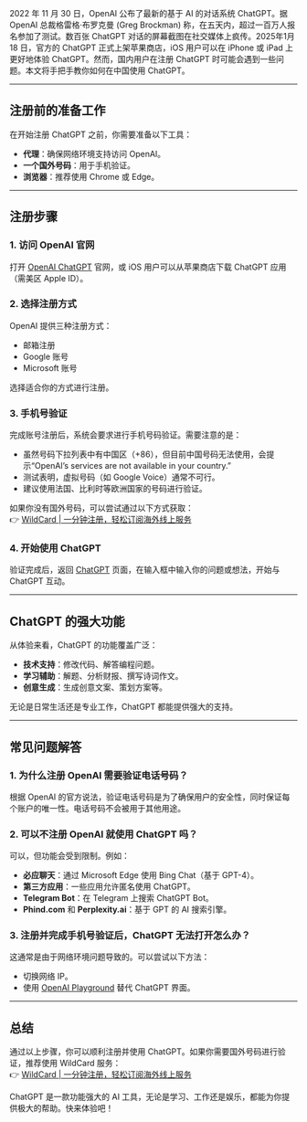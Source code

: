 2022 年 11 月 30 日，OpenAI 公布了最新的基于 AI 的对话系统 ChatGPT。据 OpenAI 总裁格雷格·布罗克曼 (Greg Brockman) 称，在五天内，超过一百万人报名参加了测试。数百张 ChatGPT 对话的屏幕截图在社交媒体上疯传。2025年1月 18 日，官方的 ChatGPT 正式上架苹果商店，iOS 用户可以在 iPhone 或 iPad 上更好地体验 ChatGPT。然而，国内用户在注册 ChatGPT 时可能会遇到一些问题。本文将手把手教你如何在中国使用 ChatGPT。

---

## 注册前的准备工作

在开始注册 ChatGPT 之前，你需要准备以下工具：

- **代理**：确保网络环境支持访问 OpenAI。
- **一个国外号码**：用于手机验证。
- **浏览器**：推荐使用 Chrome 或 Edge。

---

## 注册步骤

### 1. 访问 OpenAI 官网

打开 [OpenAI ChatGPT](https://chat.openai.com/chat) 官网，或 iOS 用户可以从苹果商店下载 ChatGPT 应用（需美区 Apple ID）。

### 2. 选择注册方式

OpenAI 提供三种注册方式：  
- 邮箱注册  
- Google 账号  
- Microsoft 账号  

选择适合你的方式进行注册。

### 3. 手机号验证

完成账号注册后，系统会要求进行手机号码验证。需要注意的是：

- 虽然号码下拉列表中有中国区（+86），但目前中国号码无法使用，会提示“OpenAI’s services are not available in your country.”
- 测试表明，虚拟号码（如 Google Voice）通常不可行。
- 建议使用法国、比利时等欧洲国家的号码进行验证。

如果你没有国外号码，可以尝试通过以下方式获取：  
👉 [WildCard | 一分钟注册，轻松订阅海外线上服务](https://bit.ly/bewildcard)

### 4. 开始使用 ChatGPT

验证完成后，返回 [ChatGPT](https://chat.openai.com/chat) 页面，在输入框中输入你的问题或想法，开始与 ChatGPT 互动。

---

## ChatGPT 的强大功能

从体验来看，ChatGPT 的功能覆盖广泛：  
- **技术支持**：修改代码、解答编程问题。  
- **学习辅助**：解题、分析财报、撰写诗词作文。  
- **创意生成**：生成创意文案、策划方案等。  

无论是日常生活还是专业工作，ChatGPT 都能提供强大的支持。

---

## 常见问题解答

### 1. 为什么注册 OpenAI 需要验证电话号码？

根据 OpenAI 的官方说法，验证电话号码是为了确保用户的安全性，同时保证每个账户的唯一性。电话号码不会被用于其他用途。

### 2. 可以不注册 OpenAI 就使用 ChatGPT 吗？

可以，但功能会受到限制。例如：  
- **必应聊天**：通过 Microsoft Edge 使用 Bing Chat（基于 GPT-4）。  
- **第三方应用**：一些应用允许匿名使用 ChatGPT。  
- **Telegram Bot**：在 Telegram 上搜索 ChatGPT Bot。  
- **Phind.com** 和 **Perplexity.ai**：基于 GPT 的 AI 搜索引擎。

### 3. 注册并完成手机号验证后，ChatGPT 无法打开怎么办？

这通常是由于网络环境问题导致的。可以尝试以下方法：  
- 切换网络 IP。  
- 使用 [OpenAI Playground](https://platform.openai.com/playground) 替代 ChatGPT 界面。

---

## 总结

通过以上步骤，你可以顺利注册并使用 ChatGPT。如果你需要国外号码进行验证，推荐使用 WildCard 服务：  
👉 [WildCard | 一分钟注册，轻松订阅海外线上服务](https://bit.ly/bewildcard)

ChatGPT 是一款功能强大的 AI 工具，无论是学习、工作还是娱乐，都能为你提供极大的帮助。快来体验吧！